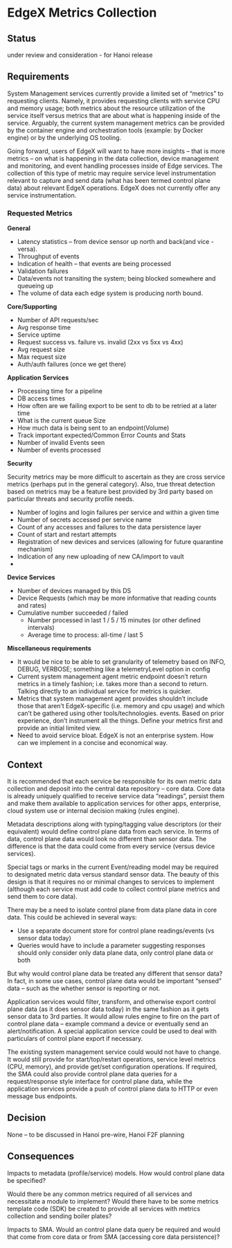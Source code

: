 # EdgeX Metrics Collection  

## Status 

under review and consideration - for Hanoi release

## Requirements
System Management services currently provide a limited set of “metrics” to requesting clients.  Namely, it provides requesting clients with service CPU and memory usage; both metrics about the resource utilization of the service itself versus metrics that are about what is happening inside of the service.  Arguably, the current system management metrics can be provided by the container engine and orchestration tools (example: by Docker engine) or by the underlying OS tooling.

Going forward, users of EdgeX will want to have more insights – that is more metrics – on what is happening in the data collection, device management and monitoring, and event handling processes inside of Edge services.  The collection of this type of metric may require service level instrumentation relevant to capture and send data (what has been termed control plane data) about relevant EdgeX operations.  EdgeX does not currently offer any service instrumentation. 

### Requested Metrics
**General**
-	Latency statistics – from device sensor up north and back(and vice - versa).
-	Throughput of events
-	Indication of health – that events are being processed
-	Validation failures
-	Data/events not transiting the system; being blocked somewhere and queueing up
-	The volume of data each edge system is producing north bound.

**Core/Supporting**
-	Number of API requests/sec
-	Avg response time
-	Service uptime
-	Request success vs. failure vs. invalid (2xx vs 5xx vs 4xx)
-	Avg request size
-	Max request size
-	Auth/auth failures (once we get there)

**Application Services**
-	Processing time for a pipeline
-	DB access times
-	How often are we failing export to be sent to db to be retried at a later time
-	What is the current queue Size
-	How much data is being sent to an endpoint(Volume)
-	Track important expected/Common Error Counts and Stats
-	Number of invalid Events seen
-	Number of events processed

**Security**

Security metrics may be more difficult to ascertain as they are cross service metrics (perhaps put in the general category).  Also, true threat detection based on metrics may be a feature best provided by 3rd party based on particular threats and security profile needs.
- Number of logins and login failures per service and within a given time
- Number of secrets accessed per service name 
- Count of any accesses and failures to the data persistence layer
- Count of start and restart attempts 
- Registration of new devices and services (allowing for future quarantine mechanism) 
- Indication of any new uploading of new CA/import to vault
- 
**Device Services**
-	Number of devices managed by this DS
-	Device Requests (which may be more informative that reading counts and rates)
- Cumulative number succeeded / failed
  -	Number processed in last 1 / 5 / 15 minutes (or other defined intervals)
  -	Average time to process: all-time / last 5

**Miscellaneous requirements**

-	It would be nice to be able to set granularity of telemetry based on INFO, DEBUG, VERBOSE; something like a telemetryLevel option in config
-	Current system management agent metric endpoint doesn’t return metrics in a timely fashion; i.e. takes more than a second to return. Talking directly to an individual service for metrics is quicker.
-	Metrics that system management agent provides shouldn’t include those that aren’t EdgeX-specific (i.e. memory and cpu usage) and which can’t be gathered using other tools/technologies. events. Based on prior experience, don’t instrument all the things. Define your metrics first and provide an initial limited view. 
-	Need to avoid service bloat.  EdgeX is not an enterprise system.  How can we implement in a concise and economical way.


## Context 
It is recommended that each service be responsible for its own metric data collection and deposit into the central data repository – core data.  Core data is already uniquely qualified to receive service data “readings”, persist them and make them available to application services for other apps, enterprise, cloud system use or internal decision making (rules engine).

Metadata descriptions along with typing/tagging value descriptors (or their equivalent) would define control plane data from each service.  In terms of data, control plane data would look no different than sensor data.  The difference is that the data could come from every service (versus device services).

Special tags or marks in the current Event/reading model may be required to designated metric data versus standard sensor data.  The beauty of this design is that it requires no or minimal changes to services to implement (although each service must add code to collect control plane metrics and send them to core data).

There may be a need to isolate control plane from data plane data in core data.   This could be achieved in several ways:
-	Use a separate document store for control plane readings/events (vs sensor data today)
-	Queries would have to include a parameter suggesting responses should only consider only data plane data, only control plane data or both

But why would control plane data be treated any different that sensor data?  In fact, in some use cases, control plane data would be important “sensed” data – such as the whether sensor is reporting or not.

Application services would filter, transform, and otherwise export control plane data (as it does sensor data today) in the same fashion as it gets sensor data to 3rd parties.  It would allow rules engine to fire on the part of control plane data – example command a device or eventually send an alert/notification.  A special application service could be used to deal with particulars of control plane export if necessary.

The existing system management service could would not have to change.  It would still provide for start/top/restart operations, service level metrics (CPU, memory), and provide get/set configuration operations.  If required, the SMA could also provide control plane data queries for a request/response style interface for control plane data, while the application services provide a push of control plane data to HTTP or even message bus endpoints.

## Decision 

None – to be discussed in Hanoi pre-wire, Hanoi F2F planning
 
## Consequences 
Impacts to metadata (profile/service) models.  How would control plane data be specified?

Would there be any common metrics required of all services and necessitate a module to implement?  Would there have to be some metrics template code (SDK) be created to provide all services with metrics collection and sending boiler plates?

Impacts to SMA.  Would an control plane data query be required and would that come from core data or from SMA (accessing core data persistence)?
